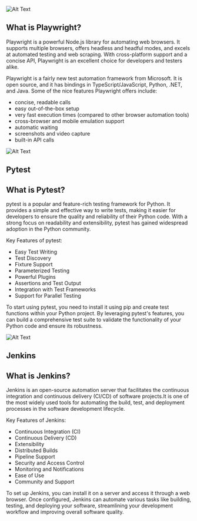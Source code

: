 
![Alt Text](https://seeklogo.com/images/P/playwright-logo-1A0C580C04-seeklogo.com.png)

## What is Playwright?

Playwright is a powerful Node.js library for automating web browsers. 
It supports multiple browsers, offers headless and headful modes, and excels at automated testing and web scraping.
With cross-platform support and a concise API, Playwright is an excellent choice for developers and testers alike.

Playwright is a fairly new test automation framework from Microsoft.
It is open source, and it has bindings in TypeScript/JavaScript, Python, .NET, and Java.
Some of the nice features Playwright offers include:

* concise, readable calls
* easy out-of-the-box setup
* very fast execution times (compared to other browser automation tools)
* cross-browser and mobile emulation support
* automatic waiting
* screenshots and video capture
* built-in API calls

 ![Alt Text](https://encrypted-tbn0.gstatic.com/images?q=tbn:ANd9GcTKk1gYmZexmLkaJYVXhLRQJyfaWUc9mNuWfw&usqp=CAU)  
 ## Pytest
## What is Pytest?

pytest is a popular and feature-rich testing framework for Python. 
It provides a simple and effective way to write tests, making it easier for developers to ensure the quality and reliability of their Python code.
With a strong focus on readability and extensibility, pytest has gained widespread adoption in the Python community.

Key Features of pytest:

* Easy Test Writing
* Test Discovery
* Fixture Support
* Parameterized Testing
* Powerful Plugins
* Assertions and Test Output
* Integration with Test Frameworks
* Support for Parallel Testing
  
 To start using pytest, you need to install it using pip and create test functions within your Python project. By leveraging pytest's features, you can build a comprehensive test suite to validate the functionality of your Python code and ensure its robustness. 
 
 ![Alt Text](https://get.jenkins.io/art/jenkins-logo/favicon.ico)  
 ## Jenkins
 ## What is Jenkins?

Jenkins is an open-source automation server that facilitates the continuous integration and continuous delivery (CI/CD) of software projects.It is one of the most widely used tools for automating the build, test, and deployment processes in the software development lifecycle.
 
Key Features of Jenkins:

* Continuous Integration (CI)
* Continuous Delivery (CD)
* Extensibility
* Distributed Builds
* Pipeline Support
* Security and Access Control
* Monitoring and Notifications
* Ease of Use
* Community and Support

To set up Jenkins, you can install it on a server and access it through a web browser. Once configured, Jenkins can automate various tasks like building, testing, and deploying your software, streamlining your development workflow and improving overall software quality.







 
  

